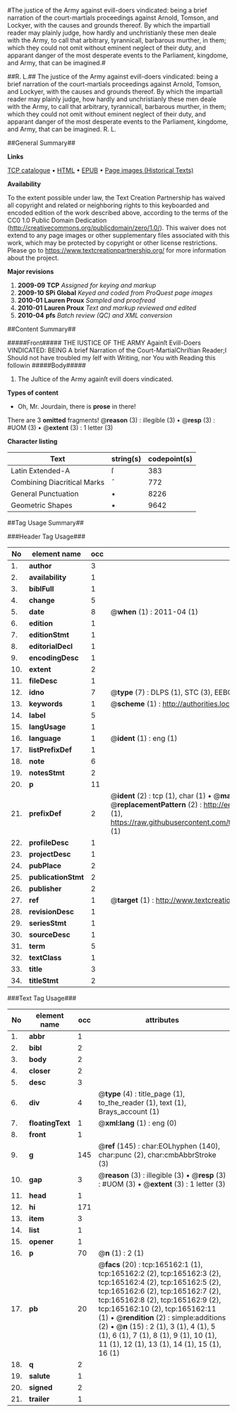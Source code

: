 #The justice of the Army against evill-doers vindicated: being a brief narration of the court-martials proceedings against Arnold, Tomson, and Lockyer, with the causes and grounds thereof. By which the impartiall reader may plainly judge, how hardly and unchristianly these men deale with the Army, to call that arbitrary, tyrannicall, barbarous murther, in them; which they could not omit without eminent neglect of their duty, and apparant danger of the most desperate events to the Parliament, kingdome, and Army, that can be imagined.#

##R. L.##
The justice of the Army against evill-doers vindicated: being a brief narration of the court-martials proceedings against Arnold, Tomson, and Lockyer, with the causes and grounds thereof. By which the impartiall reader may plainly judge, how hardly and unchristianly these men deale with the Army, to call that arbitrary, tyrannicall, barbarous murther, in them; which they could not omit without eminent neglect of their duty, and apparant danger of the most desperate events to the Parliament, kingdome, and Army, that can be imagined.
R. L.

##General Summary##

**Links**

[TCP catalogue](http://www.ota.ox.ac.uk/tcp/)  • 
[HTML](http://tei.it.ox.ac.uk/tcp/Texts-HTML/free/A88/A88765.html)  • 
[EPUB](http://tei.it.ox.ac.uk/tcp/Texts-EPUB/free/A88/A88765.epub) • 
[Page images (Historical Texts)](https://historicaltexts.jisc.ac.uk/eebo-99864007e)

**Availability**

To the extent possible under law, the Text Creation Partnership has waived all copyright and related or neighboring rights to this keyboarded and encoded edition of the work described above, according to the terms of the CC0 1.0 Public Domain Dedication (http://creativecommons.org/publicdomain/zero/1.0/). This waiver does not extend to any page images or other supplementary files associated with this work, which may be protected by copyright or other license restrictions. Please go to https://www.textcreationpartnership.org/ for more information about the project.

**Major revisions**

1. __2009-09__ __TCP__ *Assigned for keying and markup*
1. __2009-10__ __SPi Global__ *Keyed and coded from ProQuest page images*
1. __2010-01__ __Lauren Proux__ *Sampled and proofread*
1. __2010-01__ __Lauren Proux__ *Text and markup reviewed and edited*
1. __2010-04__ __pfs__ *Batch review (QC) and XML conversion*

##Content Summary##

#####Front#####
THE IUSTICE OF THE ARMY Againſt Evill-Doers VINDICATED: BEING A brief Narration of the Court-MartialChriſtian Reader;I Should not have troubled my ſelf with Writing, nor You with Reading this followin
#####Body#####

1. The Juſtice of the Army againſt evill doers vindicated.

**Types of content**

  * Oh, Mr. Jourdain, there is **prose** in there!

There are 3 **omitted** fragments! 
 @__reason__ (3) : illegible (3)  •  @__resp__ (3) : #UOM (3)  •  @__extent__ (3) : 1 letter (3)

**Character listing**


|Text|string(s)|codepoint(s)|
|---|---|---|
|Latin Extended-A|ſ|383|
|Combining             Diacritical Marks|̄|772|
|General Punctuation|•|8226|
|Geometric Shapes|▪|9642|

##Tag Usage Summary##

###Header Tag Usage###

|No|element name|occ|attributes|
|---|---|---|---|
|1.|__author__|3||
|2.|__availability__|1||
|3.|__biblFull__|1||
|4.|__change__|5||
|5.|__date__|8| @__when__ (1) : 2011-04 (1)|
|6.|__edition__|1||
|7.|__editionStmt__|1||
|8.|__editorialDecl__|1||
|9.|__encodingDesc__|1||
|10.|__extent__|2||
|11.|__fileDesc__|1||
|12.|__idno__|7| @__type__ (7) : DLPS (1), STC (3), EEBO-CITATION (1), PROQUEST (1), VID (1)|
|13.|__keywords__|1| @__scheme__ (1) : http://authorities.loc.gov/ (1)|
|14.|__label__|5||
|15.|__langUsage__|1||
|16.|__language__|1| @__ident__ (1) : eng (1)|
|17.|__listPrefixDef__|1||
|18.|__note__|6||
|19.|__notesStmt__|2||
|20.|__p__|11||
|21.|__prefixDef__|2| @__ident__ (2) : tcp (1), char (1)  •  @__matchPattern__ (2) : ([0-9\-]+):([0-9IVX]+) (1), (.+) (1)  •  @__replacementPattern__ (2) : http://eebo.chadwyck.com/downloadtiff?vid=$1&page=$2 (1), https://raw.githubusercontent.com/textcreationpartnership/Texts/master/tcpchars.xml#$1 (1)|
|22.|__profileDesc__|1||
|23.|__projectDesc__|1||
|24.|__pubPlace__|2||
|25.|__publicationStmt__|2||
|26.|__publisher__|2||
|27.|__ref__|1| @__target__ (1) : http://www.textcreationpartnership.org/docs/. (1)|
|28.|__revisionDesc__|1||
|29.|__seriesStmt__|1||
|30.|__sourceDesc__|1||
|31.|__term__|5||
|32.|__textClass__|1||
|33.|__title__|3||
|34.|__titleStmt__|2||


###Text Tag Usage###

|No|element name|occ|attributes|
|---|---|---|---|
|1.|__abbr__|1||
|2.|__bibl__|2||
|3.|__body__|2||
|4.|__closer__|2||
|5.|__desc__|3||
|6.|__div__|4| @__type__ (4) : title_page (1), to_the_reader (1), text (1), Brays_account (1)|
|7.|__floatingText__|1| @__xml:lang__ (1) : eng (0)|
|8.|__front__|1||
|9.|__g__|145| @__ref__ (145) : char:EOLhyphen (140), char:punc (2), char:cmbAbbrStroke (3)|
|10.|__gap__|3| @__reason__ (3) : illegible (3)  •  @__resp__ (3) : #UOM (3)  •  @__extent__ (3) : 1 letter (3)|
|11.|__head__|1||
|12.|__hi__|171||
|13.|__item__|3||
|14.|__list__|1||
|15.|__opener__|1||
|16.|__p__|70| @__n__ (1) : 2 (1)|
|17.|__pb__|20| @__facs__ (20) : tcp:165162:1 (1), tcp:165162:2 (2), tcp:165162:3 (2), tcp:165162:4 (2), tcp:165162:5 (2), tcp:165162:6 (2), tcp:165162:7 (2), tcp:165162:8 (2), tcp:165162:9 (2), tcp:165162:10 (2), tcp:165162:11 (1)  •  @__rendition__ (2) : simple:additions (2)  •  @__n__ (15) : 2 (1), 3 (1), 4 (1), 5 (1), 6 (1), 7 (1), 8 (1), 9 (1), 10 (1), 11 (1), 12 (1), 13 (1), 14 (1), 15 (1), 16 (1)|
|18.|__q__|2||
|19.|__salute__|1||
|20.|__signed__|2||
|21.|__trailer__|1||
